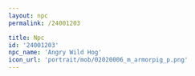 ```yaml
---
layout: npc
permalink: /24001203

title: Npc
id: '24001203'
npc_name: 'Angry Wild Hog'
icon_url: 'portrait/mob/02020006_m_armorpig_p.png'
---
```

